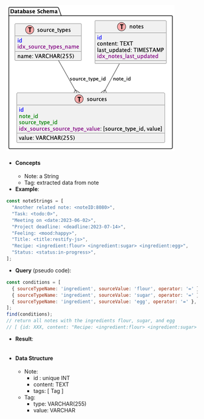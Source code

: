 ![Database Schema](https://github.com/monki1/mycelium-note/blob/a5848efe145306a818e66aa96465ecfcb7c98074/docs/ERD.png)

- #### Concepts
  - Note: a String
  - Tag: extracted data from note
- __Example__:
    
```js
const noteStrings = [
  "Another related note: <noteID:8080>",
  "Task: <todo:0>",
  "Meeting on <date:2023-06-02>",
  "Project deadline: <deadline:2023-07-14>",
  "Feeling: <mood:happy>",
  "Title: <title:restify-js>",
  "Recipe: <ingredient:flour> <ingredient:sugar> <ingredient:egg>",
  "Status: <status:in-progress>",
];

```
  - __Query__ (pseudo code):
```js
const conditions = [
  { sourceTypeName: 'ingredient', sourceValue: 'flour', operator: '=' },
  { sourceTypeName: 'ingredient', sourceValue: 'sugar', operator: '=' },
  { sourceTypeName: 'ingredient', sourceValue: 'egg', operator: '=' },
];
find(conditions);
// return all notes with the ingredients flour, sugar, and egg
// [ {id: XXX, content: "Recipe: <ingredient:flour> <ingredient:sugar> <ingredient:egg>" } ]
```
  - __Result__:
```js
```

- #### Data Structure
  - Note: 
    - id : unique INT
    - content: TEXT
    - tags: \[ Tag ]
  - Tag: 
    - type: VARCHAR(255)
    - value: VARCHAR


